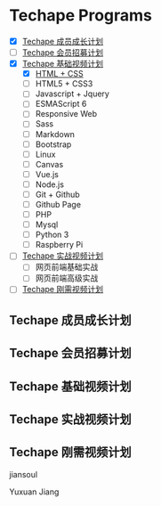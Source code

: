 <h1>Techape Programs</h1>

* [x] [Techape 成员成长计划](#membership_growth_program)
* [ ] [Techape 会员招募计划](#techape_membership)
* [x] [Techape 基础视频计划](#beginner_videos)
    * [x] [HTML + CSS]()
    * [ ] HTML5 + CSS3
    * [ ] Javascript + Jquery
    * [ ] ESMAScript 6
    * [ ] Responsive Web
    * [ ] Sass
    * [ ] Markdown
    * [ ] Bootstrap
    * [ ] Linux
    * [ ] Canvas
    * [ ] Vue.js
    * [ ] Node.js
    * [ ] Git + Github
    * [ ] Github Page
    * [ ] PHP
    * [ ] Mysql
    * [ ] Python 3
    * [ ] Raspberry Pi
* [ ] [Techape 实战视频计划](#practical_videos)
    * [ ] 网页前端基础实战
    * [ ] 网页前端高级实战
* [ ] [Techape 刚需视频计划](#rigidity_videos)

<h2 id="membership_growth_program">Techape 成员成长计划</h2>
<h2 id="techape_membership">Techape 会员招募计划</h2>
<h2 id="beginner_videos">Techape 基础视频计划</h2>
<h2 id="practical_videos">Techape 实战视频计划</h2>
<h2 id="rigidity_videos">Techape 刚需视频计划</h2>
jiansoul


Yuxuan Jiang

